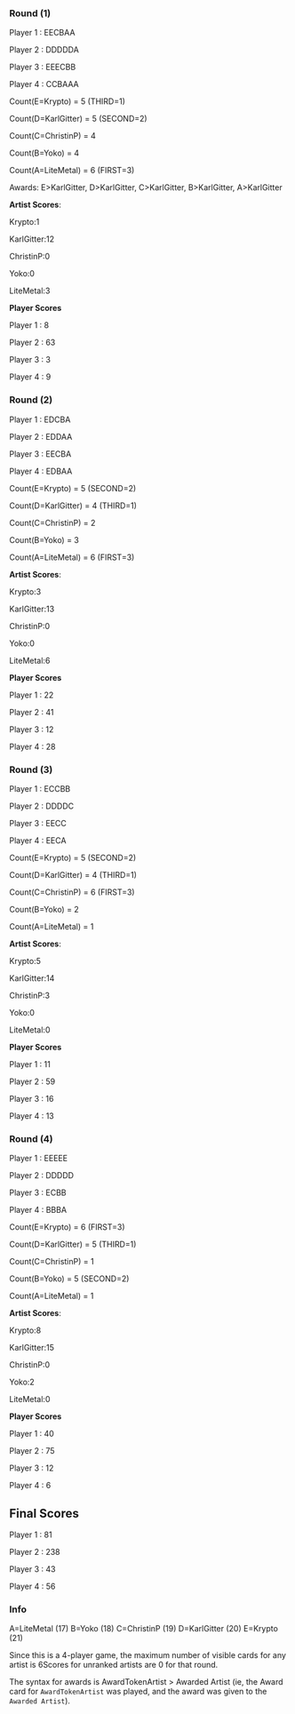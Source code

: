 
### Round (1)
Player 1 : EECBAA

Player 2 : DDDDDA

Player 3 : EEECBB

Player 4 : CCBAAA

Count(E=Krypto) = 5 (THIRD=1)

Count(D=KarlGitter) = 5 (SECOND=2)

Count(C=ChristinP) = 4

Count(B=Yoko) = 4

Count(A=LiteMetal) = 6 (FIRST=3)

Awards: E>KarlGitter, D>KarlGitter, C>KarlGitter, B>KarlGitter, A>KarlGitter

**Artist Scores**:

Krypto:1

KarlGitter:12

ChristinP:0

Yoko:0

LiteMetal:3


**Player Scores**

Player 1 : 8

Player 2 : 63

Player 3 : 3

Player 4 : 9


### Round (2)
Player 1 : EDCBA

Player 2 : EDDAA

Player 3 : EECBA

Player 4 : EDBAA

Count(E=Krypto) = 5 (SECOND=2)

Count(D=KarlGitter) = 4 (THIRD=1)

Count(C=ChristinP) = 2

Count(B=Yoko) = 3

Count(A=LiteMetal) = 6 (FIRST=3)


**Artist Scores**:

Krypto:3

KarlGitter:13

ChristinP:0

Yoko:0

LiteMetal:6


**Player Scores**

Player 1 : 22

Player 2 : 41

Player 3 : 12

Player 4 : 28


### Round (3)
Player 1 : ECCBB

Player 2 : DDDDC

Player 3 : EECC

Player 4 : EECA

Count(E=Krypto) = 5 (SECOND=2)

Count(D=KarlGitter) = 4 (THIRD=1)

Count(C=ChristinP) = 6 (FIRST=3)

Count(B=Yoko) = 2

Count(A=LiteMetal) = 1


**Artist Scores**:

Krypto:5

KarlGitter:14

ChristinP:3

Yoko:0

LiteMetal:0


**Player Scores**

Player 1 : 11

Player 2 : 59

Player 3 : 16

Player 4 : 13


### Round (4)
Player 1 : EEEEE

Player 2 : DDDDD

Player 3 : ECBB

Player 4 : BBBA

Count(E=Krypto) = 6 (FIRST=3)

Count(D=KarlGitter) = 5 (THIRD=1)

Count(C=ChristinP) = 1

Count(B=Yoko) = 5 (SECOND=2)

Count(A=LiteMetal) = 1


**Artist Scores**:

Krypto:8

KarlGitter:15

ChristinP:0

Yoko:2

LiteMetal:0


**Player Scores**

Player 1 : 40

Player 2 : 75

Player 3 : 12

Player 4 : 6



## Final Scores

Player 1 : 81

Player 2 : 238

Player 3 : 43

Player 4 : 56


### Info

A=LiteMetal (17)
B=Yoko (18)
C=ChristinP (19)
D=KarlGitter (20)
E=Krypto (21)

Since this is a 4-player game, the maximum number of visible cards for any artist is 6Scores for unranked artists are 0 for that round.

The syntax for awards is AwardTokenArtist > Awarded Artist (ie, the Award card for `AwardTokenArtist` was played, and the award was given to the `Awarded Artist`).
